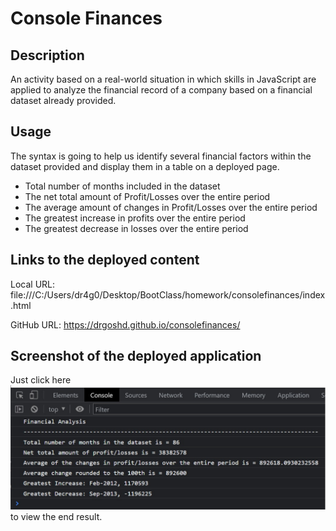 # Console Finances

## Description
An activity based on a real-world situation in which skills in JavaScript are applied to analyze the financial record of a company based on a financial dataset already provided.

## Usage
The syntax is going to help us identify several financial factors within the dataset provided and display them in a table on a deployed page.

- Total number of months included in the dataset
- The net total amount of Profit/Losses over the entire period
- The average amount of changes in Profit/Losses over the entire period
- The greatest increase in profits over the entire period
- The greatest decrease in losses over the entire period

## Links to the deployed content

Local URL:
file:///C:/Users/dr4g0/Desktop/BootClass/homework/consolefinances/index.html

GitHub URL:
https://drgoshd.github.io/consolefinances/

## Screenshot of the deployed application

Just click here ![Console Finances](/assets/Deployed.jpg?raw=true) to view the end result.